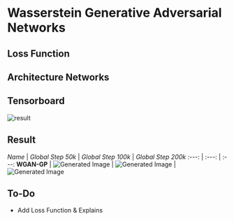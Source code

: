# Wasserstein Generative Adversarial Networks

## Loss Function


## Architecture Networks


## Tensorboard

![result](https://github.com/kozistr/Awesome-GANs/blob/master/WGAN/wgan_tb.png)

## Result

*Name* | *Global Step 50k* | *Global Step 100k* | *Global Step 200k*
:---: | :---: | :---:
**WGAN-GP**   | ![Generated Image](https://github.com/kozistr/Awesome-GANs/blob/master/WGAN/gen_img/train_00050000.png) | ![Generated Image](https://github.com/kozistr/Awesome-GANs/blob/master/WGAN/gen_img/train_00100000.png) | ![Generated Image](https://github.com/kozistr/Awesome-GANs/blob/master/WGAN/gen_img/train_00200000.png)

## To-Do
* Add Loss Function & Explains